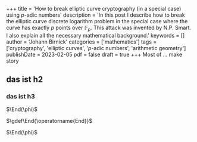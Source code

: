 +++
title = 'How to break elliptic curve cryptography (in a special case) using $p$-adic numbers'
description = 'In this post I describe how to break the elliptic curve discrete logarithm problem in the special case where the curve has exactly $p$ points over $\mathbb{F}_p$. This attack was invented by N.P. Smart. I also explain all the necessary mathematical background.'
keywords = []
author = 'Johann Birnick'
categories = ['mathematics']
tags = ['cryptography', 'elliptic curves', '$p$-adic numbers', 'arithmetic geometry']
publishDate = 2023-02-05
pdf = false
draft = true
+++
Most of ... make story

## das ist h2
### das ist h3
$\End(\phi)$

$\gdef\End{\operatorname{End}}$

$\End(\phi)$

